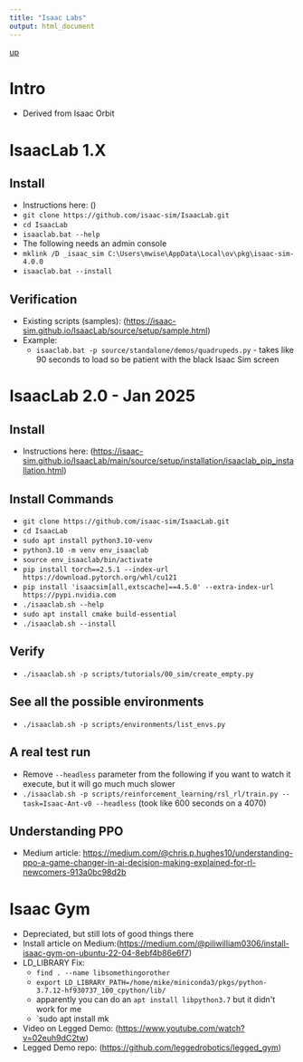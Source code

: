 ```yaml
---
title: "Isaac Labs"
output: html_document
---
```

[up](https://mikewise2718.github.io/markdowndocs/)

# Intro
- Derived from Isaac Orbit

# IsaacLab 1.X

## Install
- Instructions here: ()
- `git clone https://github.com/isaac-sim/IsaacLab.git`
- `cd IsaacLab`
- `isaaclab.bat --help`
- The following needs an admin console
- `mklink /D _isaac_sim C:\Users\mwise\AppData\Local\ov\pkg\isaac-sim-4.0.0`
- `isaaclab.bat --install`


## Verification
- Existing scripts (samples): (https://isaac-sim.github.io/IsaacLab/source/setup/sample.html)
- Example:
   - `isaaclab.bat -p source/standalone/demos/quadrupeds.py`  - takes like 90 seconds to load so be patient with the black Isaac Sim screen

# IsaacLab 2.0 - Jan 2025
## Install
- Instructions here: (https://isaac-sim.github.io/IsaacLab/main/source/setup/installation/isaaclab_pip_installation.html)

## Install Commands
- `git clone https://github.com/isaac-sim/IsaacLab.git`
- `cd IsaacLab`
- `sudo apt install python3.10-venv`
- `python3.10 -m venv env_isaaclab`
- `source env_isaaclab/bin/activate`
- `pip install torch==2.5.1 --index-url https://download.pytorch.org/whl/cu121`
- `pip install 'isaacsim[all,extscache]==4.5.0' --extra-index-url https://pypi.nvidia.com`
- `./isaaclab.sh --help`
- `sudo apt install cmake build-essential`
- `./isaaclab.sh --install`

## Verify
- `./isaaclab.sh -p scripts/tutorials/00_sim/create_empty.py`

## See all the possible environments
- `./isaaclab.sh -p scripts/environments/list_envs.py`

## A real test run
-  Remove `--headless` parameter from the following if you want to watch it execute, but it will go much much slower
- `./isaaclab.sh -p scripts/reinforcement_learning/rsl_rl/train.py --task=Isaac-Ant-v0 --headless` (took like 600 seconds on a 4070)

## Understanding PPO
- Medium article: https://medium.com/@chris.p.hughes10/understanding-ppo-a-game-changer-in-ai-decision-making-explained-for-rl-newcomers-913a0bc98d2b


# Isaac Gym
- Depreciated, but still lots of good things there
- Install article on Medium:(https://medium.com/@piliwilliam0306/install-isaac-gym-on-ubuntu-22-04-8ebf4b86e6f7)
- LD_LIBRARY Fix:
   - `find . --name libsomethingorother`
   - `export LD_LIBRARY_PATH=/home/mike/miniconda3/pkgs/python-3.7.12-hf930737_100_cpython/lib/`
   - apparently you can do an `apt install libpython3.7` but it didn't work for me
   - `sudo apt install mk
- Video on Legged Demo: (https://www.youtube.com/watch?v=02euh9dC2tw)
- Legged Demo repo: (https://github.com/leggedrobotics/legged_gym)